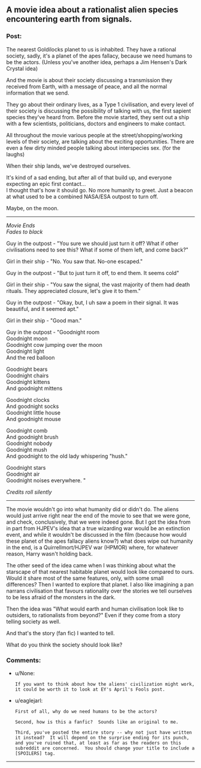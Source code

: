 ## A movie idea about a rationalist alien species encountering earth from signals.

### Post:

The nearest Goldilocks planet to us is inhabited. They have a rational society, sadly, it's a planet of the apes fallacy, because we need humans to be the actors. (Unless you've another idea, perhaps a Jim Hensen's Dark Crystal idea)

And the movie is about their society discussing a transmission they received from Earth, with a message of peace, and all the normal information that we send.

They go about their ordinary lives, as a Type 1 civilisation, and every level of their society is discussing the possibility of talking with us, the first sapient species they've heard from. Before the movie started, they sent out a ship with a few scientists, politicians, doctors and engineers to make contact.

All throughout the movie various people at the street/shopping/working levels of their society, are talking about the exciting opportunities. There are even a few dirty minded people talking about interspecies sex. (for the laughs)  

When their ship lands, we've destroyed ourselves.  

It's kind of a sad ending, but after all of that build up, and everyone expecting an epic first contact...  
I thought that's how it should go. No more humanity to greet. Just a beacon at what used to be a combined NASA/ESA outpost to turn off.

Maybe, on the moon.

-----

*Movie Ends*  
*Fades to black*

Guy in the outpost - "You sure we should just turn it off? What if other civilisations need to see this? What if some of them left, and come back?"

Girl in their ship - "No. You saw that. No-one escaped."

Guy in the outpost - "But to just turn it off, to end them. It seems cold"

Girl in their ship - "You saw the signal, the vast majority of them had death rituals. They appreciated closure, let's give it to them."

Guy in the outpost - "Okay, but, I uh saw a poem in their signal. It was beautiful, and it seemed apt."

Girl in their ship - "Good man."

Guy in the outpost - "Goodnight room  
Goodnight moon   
Goodnight cow jumping over the moon   
Goodnight light   
And the red balloon   

Goodnight bears   
Goodnight chairs   
Goodnight kittens   
And goodnight mittens   

Goodnight clocks   
And goodnight socks   
Goodnight little house   
And goodnight mouse   

Goodnight comb   
And goodnight brush   
Goodnight nobody   
Goodnight mush   
And goodnight to the old lady whispering "hush."   

Goodnight stars   
Goodnight air   
Goodnight noises everywhere. "

*Credits roll silently*

-----

The movie wouldn't go into what humanity did or didn't do. The aliens would just arrive right near the end of the movie to see that we were gone, and check, conclusively, that we were indeed gone. But I got the idea from in part from HJPEV's idea that a true wizarding war would be an extinction event, and while it wouldn't be discussed in the film (because how would these planet of the apes fallacy aliens know?) what does wipe out humanity in the end, is a Quirrellmort/HJPEV war (HPMOR) where, for whatever reason, Harry wasn't holding back.

The other seed of the idea came when I was thinking about what the starscape of that nearest habitable planet would look like compared to ours. Would it share most of the same features, only, with some small differences? Then I wanted to explore that planet. I also like imagining a pan narrans civilisation that favours rationality over the stories we tell ourselves to be less afraid of the monsters in the dark. 

Then the idea was "What would earth and human civilisation look like to outsiders, to rationalists  from beyond?" Even if they come from a story telling society as well. 

And that's the story (fan fic) I wanted to tell.

What do you think the society should look like?

### Comments:

- u/None:
  ```
  If you want to think about how the aliens' civilization might work, it could be worth it to look at EY's April's Fools post.
  ```

- u/eaglejarl:
  ```
  First of all, why do we need humans to be the actors?

  Second, how is this a fanfic?  Sounds like an original to me.

  Third, you've posted the entire story -- why not just have written it instead?  It will depend on the surprise ending for its punch, and you've ruined that, at least as far as the readers on this subreddit are concerned.  You should change your title to include a [SPOILERS] tag.
  ```

---

